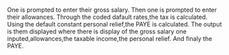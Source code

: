 One is prompted to enter their gross salary.
Then one is prompted to enter their allowances.
Through the coded dafault rates,the tax is calculated.
Using the default constant personal relief,the PAYE is calculated.
The output is them displayed where there is display of the gross salary one inputed,allowances,the taxable income,the personal relief.
And finaly the PAYE.
